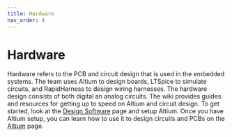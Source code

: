 ```yaml
---
title: Hardware
nav_order: 4
---
```


# Hardware
Hardware refers to the PCB and circuit design that is used in the embedded systems. The team uses Altium to design boards, LTSpice to simulate circuits, and RapidHarness to design wiring harnesses. The hardware design consists of both digital an analog circuits. The wiki provides guides and resources for getting up to speed on Altium and circuit design. To get started, look at the [Design Software] page and setup Altium. Once you have Altium setup, you can learn how to use it to design circuits and PCBs on the [Altium] page.


[Design Software]: design_software.md
[Altium]: altium.md